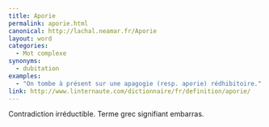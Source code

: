 ```yaml
---
title: Aporie
permalink: aporie.html
canonical: http://lachal.neamar.fr/Aporie
layout: word
categories:
  - Mot complexe
synonyms:
  - dubitation
examples:
  - "On tombe à présent sur une apagogie (resp. aporie) rédhibitoire."
link: http://www.linternaute.com/dictionnaire/fr/definition/aporie/
---
```


Contradiction irréductible.
Terme grec signifiant embarras.


